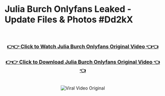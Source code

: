 # Julia Burch Onlyfans Leaked - Update Files & Photos #Dd2kX


<br>
<div align="center">
<h3><a href="https://links2leaks.com/juliaburch" rel="nofollow">👉👉 Click to Watch Julia Burch Onlyfans Original Video 👈👈</a></h3>
<h3><a href="https://links2leaks.com/juliaburch" rel="nofollow">👉👉 Click to Download Julia Burch Onlyfans Original Video 👈👈</a></h3>
<br>
<a href="https://links2leaks.com/juliaburch" rel="nofollow"><img src="https://i.ibb.co/Gkj2r4b/banner.png" alt="Viral Video Original" style="max-width: 100%; display: inline-block;" data-target="animated-image.originalImage"></a>
</div>